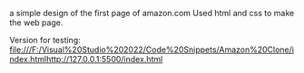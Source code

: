 a simple design of the first page of amazon.com
Used html and css to make the web page.

Version for testing: [file:///F:/Visual%20Studio%202022/Code%20Snippets/Amazon%20Clone/index.html](http://127.0.0.1:5500/index.html)http://127.0.0.1:5500/index.html

